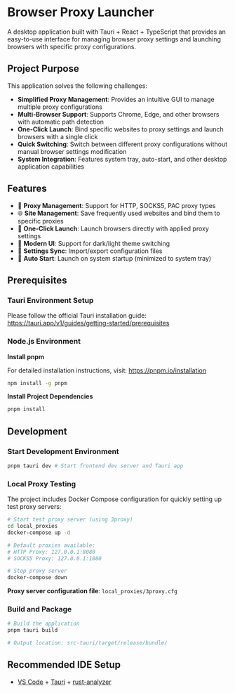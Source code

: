 # Browser Proxy Launcher

A desktop application built with Tauri + React + TypeScript that provides an easy-to-use interface for managing browser proxy settings and launching browsers with specific proxy configurations.

## Project Purpose

This application solves the following challenges:

- **Simplified Proxy Management**: Provides an intuitive GUI to manage multiple proxy configurations
- **Multi-Browser Support**: Supports Chrome, Edge, and other browsers with automatic path detection
- **One-Click Launch**: Bind specific websites to proxy settings and launch browsers with a single click
- **Quick Switching**: Switch between different proxy configurations without manual browser settings modification
- **System Integration**: Features system tray, auto-start, and other desktop application capabilities

## Features

- 🔧 **Proxy Management**: Support for HTTP, SOCKS5, PAC proxy types
- 🌐 **Site Management**: Save frequently used websites and bind them to specific proxies
- 🚀 **One-Click Launch**: Launch browsers directly with applied proxy settings
- 🎨 **Modern UI**: Support for dark/light theme switching
- 💾 **Settings Sync**: Import/export configuration files
- 🔄 **Auto Start**: Launch on system startup (minimized to system tray)

## Prerequisites

### Tauri Environment Setup

Please follow the official Tauri installation guide: https://tauri.app/v1/guides/getting-started/prerequisites

### Node.js Environment

**Install pnpm**

For detailed installation instructions, visit: https://pnpm.io/installation

```bash
npm install -g pnpm
```

**Install Project Dependencies**

```bash
pnpm install
```

## Development

### Start Development Environment

```bash
pnpm tauri dev # Start frontend dev server and Tauri app
```

### Local Proxy Testing

The project includes Docker Compose configuration for quickly setting up test proxy servers:

```bash
# Start test proxy server (using 3proxy)
cd local_proxies
docker-compose up -d

# Default proxies available:
# HTTP Proxy: 127.0.0.1:8080
# SOCKS5 Proxy: 127.0.0.1:1080

# Stop proxy server
docker-compose down
```

**Proxy server configuration file**: `local_proxies/3proxy.cfg`

### Build and Package

```bash
# Build the application
pnpm tauri build

# Output location: src-tauri/target/release/bundle/
```

## Recommended IDE Setup

- [VS Code](https://code.visualstudio.com/) + [Tauri](https://marketplace.visualstudio.com/items?itemName=tauri-apps.tauri-vscode) + [rust-analyzer](https://marketplace.visualstudio.com/items?itemName=rust-lang.rust-analyzer)
